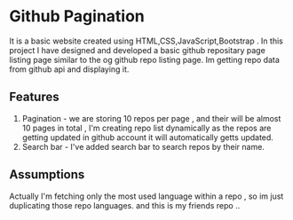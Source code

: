# Github Pagination

It is a basic website created using HTML,CSS,JavaScript,Bootstrap . In this project I have designed and developed a basic github repositary page listing page similar to the og github repo listing page.
Im getting repo data from github api and displaying it.

## Features

1. Pagination - we are storing 10 repos per page , and their will be almost 10 pages in total , I'm creating repo list dynamically as the repos are getting updated in github account it will automatically getts updated. 
2. Search bar - I've added search bar to search repos by their name.


## Assumptions 

Actually I'm fetching only the most used language within a repo , so im just duplicating those repo languages.
and this is my friends repo ..
